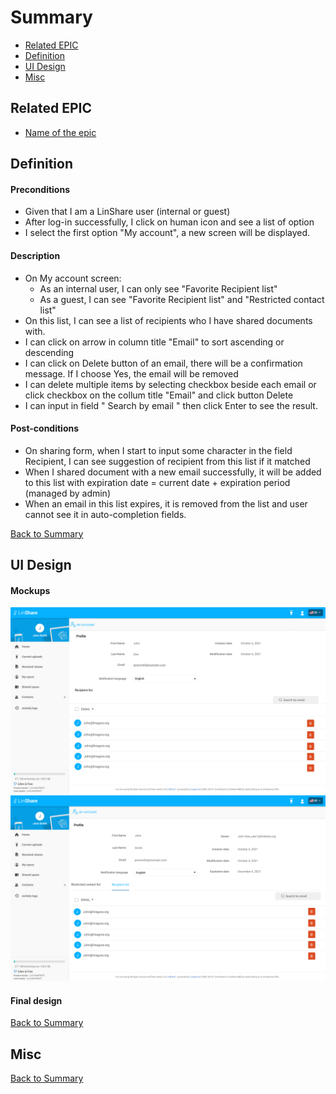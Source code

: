 # Summary

* [Related EPIC](#related-epic)
* [Definition](#definition)
* [UI Design](#ui-design)
* [Misc](#misc)

## Related EPIC

* [Name of the epic](./README.md)

## Definition

#### Preconditions

- Given that I am a LinShare user (internal or guest)
- After log-in successfully, I click on human icon and see a list of option
- I select the first option "My account", a new screen will be displayed.

#### Description

- On My account screen:
   - As an internal user, I can only see "Favorite Recipient list"
   - As a guest, I can see "Favorite Recipient list" and "Restricted contact list"
- On this list, I can see a list of recipients who I have shared documents with.
- I can click on arrow in column title "Email" to sort ascending or descending 
- I can click on Delete button of an email, there will be a confirmation message. If I choose Yes, the email will be removed 
- I can delete multiple items by  selecting checkbox beside each email or click checkbox on the collum title "Email" and click button Delete 
- I can input in field " Search by email " then click Enter to see the result.

#### Post-conditions

- On sharing form, when I start to input some character in the field Recipient, I can see suggestion of recipient from this list if it matched 
- When I shared document with a new email successfully, it will be added to this list with expiration date = current date + expiration period (managed by admin)
- When an email in this list expires, it is removed from the list and user cannot see it in auto-completion fields.

[Back to Summary](#summary)

## UI Design

#### Mockups

![story472](./mockups/472.1.png)
![story472](./mockups/472.2.png)

#### Final design

[Back to Summary](#summary)

## Misc

[Back to Summary](#summary)